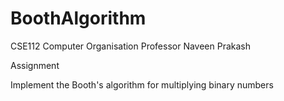 # BoothAlgorithm
CSE112 Computer Organisation Professor Naveen Prakash 

Assignment

Implement the Booth's algorithm for multiplying binary numbers
